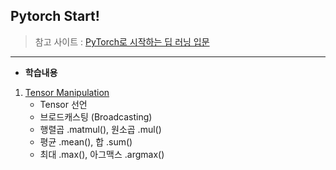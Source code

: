 ## Pytorch Start!

> 참고 사이트  : [PyTorch로 시작하는 딥 러닝 입문](https://wikidocs.net/book/2788)
---
- __학습내용__
1. [Tensor Manipulation](https://github.com/W0NK00K94/DL-Study/blob/master/PyTorch/Pytorch%20Basic/Tensor%20Manipulation.ipynb)
    - Tensor 선언
    - 브로드캐스팅 (Broadcasting)
    - 행렬곱 .matmul(), 원소곱 .mul()
    - 평균 .mean(), 합 .sum()
    - 최대 .max(), 아그맥스 .argmax()